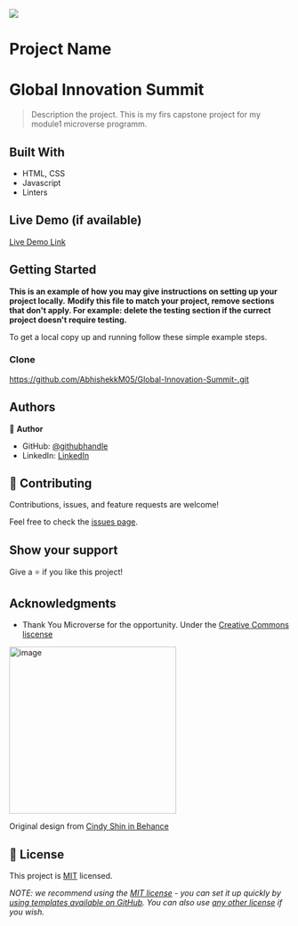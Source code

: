 ![](https://img.shields.io/badge/Microverse-blueviolet)

# Project Name

# Global Innovation Summit

> Description the project.
This is my firs capstone project for my module1 microverse programm.

## Built With

- HTML, CSS
- Javascript
- Linters 

## Live Demo (if available)

[Live Demo Link](https://abhishekkm05.github.io/Global-Innovation-Summit-/)


## Getting Started

**This is an example of how you may give instructions on setting up your project locally.**
**Modify this file to match your project, remove sections that don't apply. For example: delete the testing section if the currect project doesn't require testing.**


To get a local copy up and running follow these simple example steps.

### Clone
https://github.com/AbhishekkM05/Global-Innovation-Summit-.git

## Authors

👤 **Author**

- GitHub: [@githubhandle](https://github.com/AbhishekkM05)
- LinkedIn: [LinkedIn](https://www.linkedin.com/in/abhishek-kumar-mishra-bb5bb4101/)


## 🤝 Contributing

Contributions, issues, and feature requests are welcome!

Feel free to check the [issues page](../../issues/).

## Show your support

Give a ⭐️ if you like this project!

## Acknowledgments

- Thank You  Microverse for the opportunity.
Under the [Creative Commons liscense](https://creativecommons.org/licenses/by-nc/4.0/)
<img width="300" alt="image" src="https://user-images.githubusercontent.com/84629565/181086933-d5bcdb09-da51-40f6-b0f8-a1f191614257.png">

Original design from [Cindy Shin in Behance](https://www.behance.net/gallery/29845175/CC-Global-Summit-2015)

## 📝 License

This project is [MIT](./LICENSE) licensed.

_NOTE: we recommend using the [MIT license](https://choosealicense.com/licenses/mit/) - you can set it up quickly by [using templates available on GitHub](https://docs.github.com/en/communities/setting-up-your-project-for-healthy-contributions/adding-a-license-to-a-repository). You can also use [any other license](https://choosealicense.com/licenses/) if you wish._
